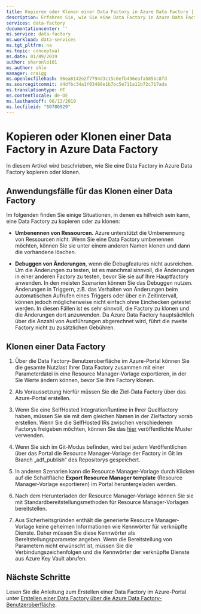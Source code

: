 ```yaml
---
title: Kopieren oder Klonen einer Data Factory in Azure Data Factory | Microsoft-Dokumentation
description: Erfahren Sie, wie Sie eine Data Factory in Azure Data Factory kopieren oder klonen.
services: data-factory
documentationcenter: ''
ms.service: data-factory
ms.workload: data-services
ms.tgt_pltfrm: na
ms.topic: conceptual
ms.date: 01/09/2019
author: sharonlo101
ms.author: shlo
manager: craigg
ms.openlocfilehash: 96ea8142e2f7794d3c15c6efb436eafa585bc8fd
ms.sourcegitcommit: d4dfbc34a1f03488e1b7bc5e711a11b72c717ada
ms.translationtype: HT
ms.contentlocale: de-DE
ms.lasthandoff: 06/13/2019
ms.locfileid: "60780929"
---
```

# <a name="copy-or-clone-a-data-factory-in-azure-data-factory"></a>Kopieren oder Klonen einer Data Factory in Azure Data Factory

In diesem Artikel wird beschrieben, wie Sie eine Data Factory in Azure Data Factory kopieren oder klonen.

## <a name="use-cases-for-cloning-a-data-factory"></a>Anwendungsfälle für das Klonen einer Data Factory

Im folgenden finden Sie einige Situationen, in denen es hilfreich sein kann, eine Data Factory zu kopieren oder zu klonen:

-   **Umbenennen von Ressourcen.** Azure unterstützt die Umbenennung von Ressourcen nicht. Wenn Sie eine Data Factory umbenennen möchten, können Sie sie unter einem anderen Namen klonen und dann die vorhandene löschen.

-   **Debuggen von Änderungen**, wenn die Debugfeatures nicht ausreichen. Um die Änderungen zu testen, ist es manchmal sinnvoll, die Änderungen in einer anderen Factory zu testen, bevor Sie sie auf Ihre Hauptfactory anwenden. In den meisten Szenarien können Sie das Debuggen nutzen. Änderungen in Triggern, z.B. das Verhalten von Änderungen beim automatischen Aufrufen eines Triggers oder über ein Zeitintervall, können jedoch möglicherweise nicht einfach ohne Einchecken getestet werden. In diesen Fällen ist es sehr sinnvoll, die Factory zu klonen und die Änderungen dort anzuwenden. Da Azure Data Factory hauptsächlich über die Anzahl von Ausführungen abgerechnet wird, führt die zweite Factory nicht zu zusätzlichen Gebühren.

## <a name="how-to-clone-a-data-factory"></a>Klonen einer Data Factory

1. Über die Data Factory-Benutzeroberfläche im Azure-Portal können Sie die gesamte Nutzlast Ihrer Data Factory zusammen mit einer Parameterdatei in eine Resource Manager-Vorlage exportieren, in der Sie Werte ändern können, bevor Sie Ihre Factory klonen.

1. Als Voraussetzung hierfür müssen Sie die Ziel-Data Factory über das Azure-Portal erstellen.

1. Wenn Sie eine SelfHosted IntegrationRuntime in Ihrer Quellfactory haben, müssen Sie sie mit dem gleichen Namen in der Zielfactory vorab erstellen. Wenn Sie die SelfHosted IRs zwischen verschiedenen Factorys freigeben möchten, können Sie das [hier](author-visually.md#best-practices-for-git-integration) veröffentlichte Muster verwenden.

1. Wenn Sie sich im Git-Modus befinden, wird bei jedem Veröffentlichen über das Portal die Resource Manager-Vorlage der Factory in Git im Branch „adf_publish“ des Repositorys gespeichert.

1. In anderen Szenarien kann die Resource Manager-Vorlage durch Klicken auf die Schaltfläche **Export Resource Manager template** (Resource Manager-Vorlage exportieren) im Portal heruntergeladen werden.

1. Nach dem Herunterladen der Resource Manager-Vorlage können Sie sie mit Standardbereitstellungsmethoden für Resource Manager-Vorlagen bereitstellen.

1. Aus Sicherheitsgründen enthält die generierte Resource Manager-Vorlage keine geheimen Informationen wie Kennwörter für verknüpfte Dienste. Daher müssen Sie diese Kennwörter als Bereitstellungsparameter angeben. Wenn die Bereitstellung von Parametern nicht erwünscht ist, müssen Sie die Verbindungszeichenfolgen und die Kennwörter der verknüpfte Dienste aus Azure Key Vault abrufen.

## <a name="next-steps"></a>Nächste Schritte

Lesen Sie die Anleitung zum Erstellen einer Data Factory im Azure-Portal unter [Erstellen einer Data Factory über die Azure Data Factory-Benutzeroberfläche](quickstart-create-data-factory-portal.md).
